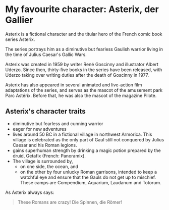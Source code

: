 # My favourite character: Asterix, der Gallier

Asterix is a fictional character and the titular hero of the French comic book series Asterix.

The series portrays him as a diminutive but fearless Gaulish warrior living in the time of Julius Caesar's Gallic Wars. 

Asterix was created in 1959 by writer René Goscinny and illustrator Albert Uderzo. Since then, thirty-five books in the series have been released, with Uderzo taking over writing duties after the death of Goscinny in 1977. 

Asterix has also appeared in several animated and live-action film adaptations of the series, and serves as the mascot of the amusement park Parc Astérix. 
Before that, he was also the mascot of the magazine Pilote.

## Asterix's character traits
* diminutive but fearless and cunning warrior
* eager for new adventures
* lives around 50 BC in a fictional village in northwest Armorica. This village is celebrated as the only part of Gaul still not conquered by Julius Caesar and his Roman legions. 
* gains superhuman strength by drinking a magic potion prepared by the druid, Getafix (French: Panoramix). 
* The village is surrounded by, 
	* on one side, the ocean, and 
	* on the other by four unlucky Roman garrisons, intended to keep a watchful eye and ensure that the Gauls do not get up to mischief. 
	These camps are Compendium, Aquarium, Laudanum and Totorum.

As Asterix always says:
> These Romans are crazy!
> Die Spinnen, die Römer!